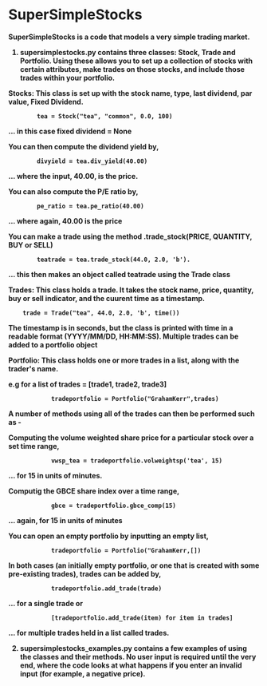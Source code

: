 # SuperSimpleStocks

<b>SuperSimpleStocks is a code that models a very simple trading market. 

1) supersimplestocks.py contains three classes: Stock, Trade and Portfolio. Using these allows you to set up a collection of stocks with certain attributes, make trades on those stocks, and include those trades within your portfolio.

Stocks: This class is set up with the stock name, type, last dividend, par value, Fixed Dividend.

            tea = Stock("tea", "common", 0.0, 100) 
... in this case fixed dividend = None

You can then compute the dividend yield by,

            divyield = tea.div_yield(40.00) 
... where the input, 40.00, is the price.

You can also compute the P/E ratio by,

            pe_ratio = tea.pe_ratio(40.00) 
... where again, 40.00 is the price

You can make a trade using the method .trade_stock(PRICE, QUANTITY, BUY or SELL)

            teatrade = tea.trade_stock(44.0, 2.0, 'b').
... this then makes an object called teatrade using the Trade class

Trades: This class holds a trade. It takes the stock name, price, quantity, buy or sell indicator, and the cuurent time as a timestamp.

        trade = Trade("tea", 44.0, 2.0, 'b', time()) 
The timestamp is in seconds, but the class is printed with time in a readable format (YYYY/MM/DD, HH:MM:SS). Multiple trades can be added to a portfolio object
        
Portfolio: This class holds one or more trades in a list, along with the trader's name.
           
e.g for a list of trades = [trade1, trade2, trade3]

                tradeportfolio = Portfolio("GrahamKerr",trades)
A number of methods using all of the trades can then be performed such as -

Computing the volume weighted share price for a particular stock over a set time range,

                vwsp_tea = tradeportfolio.volweightsp('tea', 15) 
... for 15 in units of minutes. 

Computig the GBCE share index over a time range,

                gbce = tradeportfolio.gbce_comp(15) 
... again, for 15 in units of minutes
            
You can open an empty portfolio by inputting an empty list,

                tradeportfolio = Portfolio("GrahamKerr,[])
                
In both cases (an initially empty portfolio, or one that is created with some pre-existing trades), trades can be added by,

                tradeportfolio.add_trade(trade) 
... for a single trade or

                [tradeportfolio.add_trade(item) for item in trades] 
... for multiple trades held in a list called trades.
             

2) supersimplestocks_examples.py contains a few examples of using the classes and their methods. 
No user input is required until the very end, where the code looks at what happens if you enter an invalid input (for example, a negative price).
        

